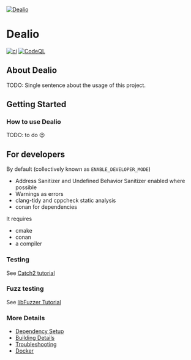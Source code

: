 [![Dealio](https://github.com/coffee-and-rum/dealio/assets/social_preview.jpg)](https://github.com/coffee-and-rum/dealio/assets/social_preview.jpg)
# Dealio

[![ci](https://github.com/coffee-and-rum/dealio/actions/workflows/ci.yml/badge.svg?branch=main)](https://github.com/coffee-and-rum/dealio/actions/workflows/ci.yml)
[![CodeQL](https://github.com/coffee-and-rum/dealio/actions/workflows/codeql-analysis.yml/badge.svg)](https://github.com/coffee-and-rum/dealio/actions/workflows/codeql-analysis.yml)
<!---
[![codecov](https://codecov.io/gh/cpp-best-practices/gui_starter_template/branch/main/graph/badge.svg)](https://codecov.io/gh/cpp-best-practices/gui_starter_template)
-->

## About Dealio

TODO: Single sentence about the usage of this project.

## Getting Started

### How to use Dealio

TODO: to do 😉

## For developers

By default (collectively known as `ENABLE_DEVELOPER_MODE`)

 * Address Sanitizer and Undefined Behavior Sanitizer enabled where possible
 * Warnings as errors
 * clang-tidy and cppcheck static analysis
 * conan for dependencies

It requires

 * cmake
 * conan
 * a compiler
 
### Testing

See [Catch2 tutorial](https://github.com/catchorg/Catch2/blob/master/docs/tutorial.md)

### Fuzz testing

See [libFuzzer Tutorial](https://github.com/google/fuzzing/blob/master/tutorial/libFuzzerTutorial.md)

### More Details

 * [Dependency Setup](README_dependencies.md)
 * [Building Details](README_building.md)
 * [Troubleshooting](README_troubleshooting.md)
 * [Docker](README_docker.md)



